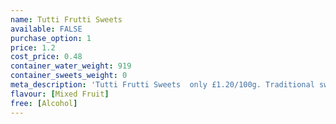 ```yaml
---
name: Tutti Frutti Sweets
available: FALSE
purchase_option: 1
price: 1.2
cost_price: 0.48
container_water_weight: 919
container_sweets_weight: 0
meta_description: 'Tutti Frutti Sweets  only £1.20/100g. Traditional sweets and more at Humbugs Confectionery Store. Specialists in satisfying your sweet tooth!'
flavour: [Mixed Fruit]
free: [Alcohol]
---
```

